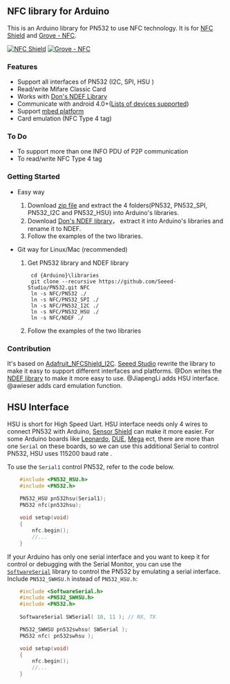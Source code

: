 ## NFC library for Arduino

This is an Arduino library for PN532 to use NFC technology.
It is for [NFC Shield](http://goo.gl/Cac2OH) and [Grove - NFC](http://goo.gl/L3Uw5G).

[![NFC Shield](https://statics3.seeedstudio.com/images/113030001%201.jpg)](http://goo.gl/Cac2OH)
[![Grove - NFC](https://statics3.seeedstudio.com/images/product/grove%20nfc.jpg)](http://goo.gl/L3Uw5G)

### Features
+ Support all interfaces of PN532 (I2C, SPI, HSU )
+ Read/write Mifare Classic Card
+ Works with [Don's NDEF Library](http://goo.gl/jDjsXl)
+ Communicate with android 4.0+([Lists of devices supported](https://github.com/Seeed-Studio/PN532/wiki/List-of-devices-supported))
+ Support [mbed platform](http://goo.gl/kGPovZ)
+ Card emulation (NFC Type 4 tag)

### To Do
+ To support more than one INFO PDU of P2P communication
+ To read/write NFC Type 4 tag

### Getting Started
+ Easy way

  1. Download [zip file](http://goo.gl/F6beRM) and extract the 4 folders(PN532, PN532_SPI, PN532_I2C and PN532_HSU) into Arduino's libraries.
  2. Download [Don's NDEF library](http://goo.gl/ewxeAe)， extract it into Arduino's libraries and rename it to NDEF.
  3. Follow the examples of the two libraries.

+ Git way for Linux/Mac (recommended)

  1. Get PN532 library and NDEF library

          cd {Arduino}\libraries  
          git clone --recursive https://github.com/Seeed-Studio/PN532.git NFC
          ln -s NFC/PN532 ./
          ln -s NFC/PN532_SPI ./
          ln -s NFC/PN532_I2C ./
          ln -s NFC/PN532_HSU ./
          ln -s NFC/NDEF ./

  2. Follow the examples of the two libraries

### Contribution
It's based on [Adafruit_NFCShield_I2C](http://goo.gl/pk3FdB). 
[Seeed Studio](http://goo.gl/zh1iQh) rewrite the library to make it easy to support different interfaces and platforms. 
@Don writes the [NDEF library](http://goo.gl/jDjsXl) to make it more easy to use. 
@JiapengLi adds HSU interface.
@awieser adds card emulation function.

## HSU Interface

HSU is short for High Speed Uart. HSU interface needs only 4 wires to connect PN532 with Arduino, [Sensor Shield](http://goo.gl/i0EQgd) can make it more easier. For some Arduino boards like [Leonardo][Leonardo], [DUE][DUE], [Mega][Mega] ect, there are more than one `Serial` on these boards, so we can use this additional Serial to control PN532, HSU uses 115200 baud rate .

To use the `Serial1` control PN532, refer to the code below.
```c++
	#include <PN532_HSU.h>
	#include <PN532.h>
	
	PN532_HSU pn532hsu(Serial1);
	PN532 nfc(pn532hsu);

	void setup(void)
	{
		nfc.begin();
		//...
	}
```
If your Arduino has only one serial interface and you want to keep it for control or debugging with the Serial Monitor, you can use the [`SoftwareSerial`][SoftwareSerial] library to control the PN532 by emulating a serial interface. Include `PN532_SWHSU.h` instead of `PN532_HSU.h`:
```c++
	#include <SoftwareSerial.h>
	#include <PN532_SWHSU.h>
	#include <PN532.h>
	
	SoftwareSerial SWSerial( 10, 11 ); // RX, TX

	PN532_SWHSU pn532swhsu( SWSerial );
	PN532 nfc( pn532swhsu );

	void setup(void)
	{
		nfc.begin();
		//...
	}
```
[Mega]: http://arduino.cc/en/Main/arduinoBoardMega
[DUE]: http://arduino.cc/en/Main/arduinoBoardDue
[Leonardo]: http://arduino.cc/en/Main/arduinoBoardLeonardo
[SoftwareSerial]: https://www.arduino.cc/en/Reference/softwareSerial

